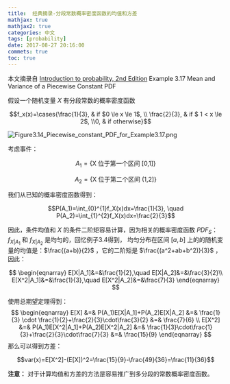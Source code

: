 ```yaml
---
title:  经典摘录-分段常数概率密度函数的均值和方差 
mathjax: true
mathjax2: true
categories: 中文
tags: [probability]
date: 2017-08-27 20:16:00
commets: true
toc: true
---
```


本文摘录自 [Introduction to probability, 2nd Edition](http://www.athenasc.com/probbook.html) Example 3.17 Mean and Variance of a Piecewise Constant PDF

假设一个随机变量 $X$ 有分段常数的概率密度函数

$$f_x(x)=\cases{\frac{1}{3}, & if $0 \le x \le 1$, \\ \frac{2}{3}, & if $ 1 < x \le 2$, \\0, & if otherwise}$$

![Figure3.14_Piecewise_constant_PDF_for_Example3.17.png](http://p8o3egtyk.bkt.clouddn.com/gitpage/introduction-to-probability/mean_and_variance_of_a_piecewise-constant_PDF/2.png)

考虑事件：

$$A_1=\{\text{X 位于第一个区间 [0,1]}\}$$

$$A_2=\{\text{X 位于第二个区间 (1,2]}\}$$

我们从已知的概率密度函数得到：

$$P(A_1)=\int_{0}^{1}f_X(x)dx=\frac{1}{3}, \quad P(A_2)=\int_{1}^{2}f_X(x)dx=\frac{2}{3}$$

因此，条件均值和 $X$ 的条件二阶矩容易计算，因为相关的概率密度函数 $PDF_S$：  $f_{X|A_1}$ 和 $f_{X|A_2}$ 是均匀的，回忆例子3.4得到， 均匀分布在区间 $[a,b]$ 上的的随机变量的均值是：$\frac{(a+b)}{2}$ ，它的二阶矩是 $\frac{(a^2+ab+b^2)}{3}$ ，因此：

$$
\begin{eqnarray}
E[X|A_1]&=&\frac{1}{2},\quad E[X|A_2]&=&\frac{3}{2}\\
E[X^2|A_1]&=&\frac{1}{3},\quad E[X^2|A_2]&=&\frac{7}{3}
\end{eqnarray}
$$

使用总期望定理得到：
$$
\begin{eqnarray}
E[X] &=& P(A_1)E[X|A_1]+P(A_2)E[X|A_2] &=& \frac{1}{3} \cdot \frac{1}{2}+\frac{2}{3}\cdot\frac{3}{2} &=& \frac{7}{6} \\
E[X^2] &=& P(A_1)E[X^2|A_1]+P(A_2)E[X^2|A_2] &=& \frac{1}{3}\cdot\frac{1}{3}+\frac{2}{3}\cdot\frac{7}{3} &=& \frac{15}{9}
\end{eqnarray}
$$
那么可以得到方差：

$$var(x)=E[X^2]-(E[X])^2=\frac{15}{9}-\frac{49}{36}=\frac{11}{36}$$

**注意：** 对于计算均值和方差的方法是容易推广到多分段的常数概率密度函数。
